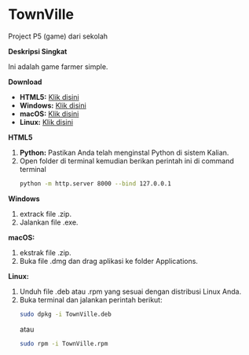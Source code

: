 # TownVille
Project P5 (game) dari sekolah

**Deskripsi Singkat**

Ini adalah game farmer simple.

**Download**

  * **HTML5:** <a href="">Klik disini</a>
  * **Windows:** <a href="">Klik disini</a>
  * **macOS:** <a href="">Klik disini</a>
  * **Linux:** <a href="">Klik disini</a>

**HTML5**
  1. **Python:** Pastikan Anda telah menginstal Python di sistem Kalian.
2. Open folder di terminal kemudian berikan perintah ini di command terminal
   ```bash
   python -m http.server 8000 --bind 127.0.0.1

**Windows**
  1. extrack file .zip.
  2. Jalankan file .exe.

**macOS:**
  1. ekstrak file .zip.
  2. Buka file .dmg dan drag aplikasi ke folder Applications.

**Linux:**
  1. Unduh file .deb atau .rpm yang sesuai dengan distribusi Linux Anda.
  2. Buka terminal dan jalankan perintah berikut:
     ```bash
     sudo dpkg -i TownVille.deb
     ```
     atau
     ```bash
     sudo rpm -i TownVille.rpm
     ```
